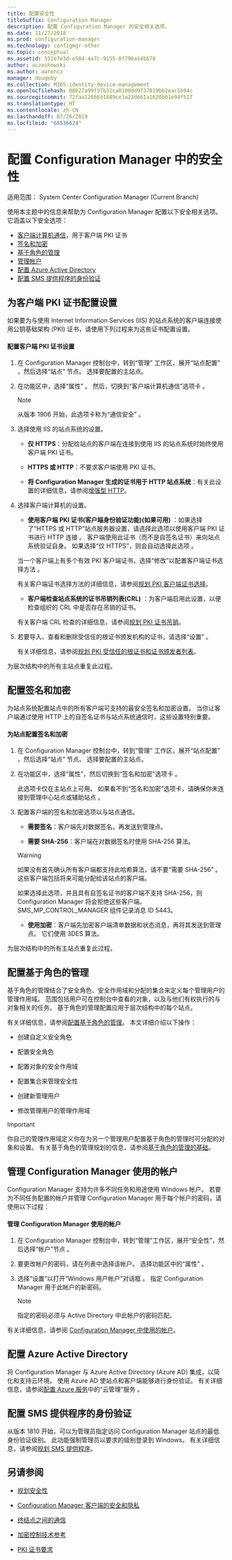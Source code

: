 ```yaml
---
title: 配置安全性
titleSuffix: Configuration Manager
description: 配置 Configuration Manager 的安全相关选项。
ms.date: 11/27/2018
ms.prod: configuration-manager
ms.technology: configmgr-other
ms.topic: conceptual
ms.assetid: 552e7e3d-e584-4a7c-9155-0f796a14b678
author: aczechowski
ms.author: aaroncz
manager: dougeby
ms.collection: M365-identity-device-management
ms.openlocfilehash: 08027a99f37b31ca0100dd9737819bb2eac1b94c
ms.sourcegitcommit: 72faa1266b31849ce1a23d661a1620b01e94f517
ms.translationtype: HT
ms.contentlocale: zh-CN
ms.lasthandoff: 07/26/2019
ms.locfileid: "68536624"
---
```

# <a name="configure-security-in-configuration-manager"></a>配置 Configuration Manager 中的安全性

适用范围：  System Center Configuration Manager (Current Branch)

使用本主题中的信息来帮助为 Configuration Manager 配置以下安全相关选项。 它涵盖以下安全选项：
- [客户端计算机通信](#BKMK_ConfigureClientPKI)，用于客户端 PKI 证书  
- [签名和加密](#BKMK_ConfigureSigningEncryption)  
- [基于角色的管理](#BKMK_ConfigureRBA)  
- [管理帐户](#BKMK_ManageAccounts)  
- [配置 Azure Active Directory](#bkmk_azuread)  
- [配置 SMS 提供程序的身份验证](#bkmk_auth)  



##  <a name="BKMK_ConfigureClientPKI"></a> 为客户端 PKI 证书配置设置  

如果要为与使用 Internet Information Services (IIS) 的站点系统的客户端连接使用公钥基础架构 (PKI) 证书，请使用下列过程来为这些证书配置设置。  

#### <a name="to-configure-client-pki-certificate-settings"></a>配置客户端 PKI 证书设置  

1.  在 Configuration Manager 控制台中，转到“管理”  工作区，展开“站点配置”  ，然后选择“站点”  节点。 选择要配置的主站点。  

2.  在功能区中，选择“属性”  。 然后，切换到“客户端计算机通信”选项卡  。  

    > [!Note]
    > 从版本 1906 开始，此选项卡称为“通信安全”  。<!-- SCCMDocs#1645 -->  

3.  选择使用 IIS 的站点系统的设置。  

    - **仅 HTTPS**：分配给站点的客户端在连接到使用 IIS 的站点系统时始终使用客户端 PKI 证书。  

    - **HTTPS 或 HTTP**：不要求客户端使用 PKI 证书。  

    - **将 Configuration Manager 生成的证书用于 HTTP 站点系统**：有关此设置的详细信息，请参阅[增强型 HTTP](/sccm/core/plan-design/hierarchy/enhanced-http)。  

4.  选择客户端计算机的设置。  

    - **使用客户端 PKI 证书(客户端身份验证功能)(如果可用)** ：如果选择了“HTTPS 或 HTTP”站点服务器设置，请选择此选项以使用客户端 PKI 证书进行 HTTP 连接  。 客户端使用此证书（而不是自签名证书）来向站点系统验证自身。 如果选择“仅 HTTPS”，则会自动选择此选项  。  

    当一个客户端上有多个有效 PKI 客户端证书，选择“修改”以配置客户端证书选择方法  。  

    有关客户端证书选择方法的详细信息，请参阅[规划 PKI 客户端证书选择](/sccm/core/plan-design/security/plan-for-security#BKMK_PlanningForClientCertificateSelection)。  

    - **客户端检查站点系统的证书吊销列表(CRL)** ：为客户端启用此设置，以便检查组织的 CRL 中是否存在吊销的证书。  

    有关客户端 CRL 检查的详细信息，请参阅[规划 PKI 证书吊销](/sccm/core/plan-design/security/plan-for-security#BKMK_PlanningForCRLs)。  

5.  若要导入、查看和删除受信任的根证书颁发机构的证书，请选择“设置”  。  

    有关详细信息，请参阅[规划 PKI 受信任的根证书和证书颁发者列表](/sccm/core/plan-design/security/plan-for-security#BKMK_PlanningForRootCAs)。  


为层次结构中的所有主站点重复此过程。  



##  <a name="BKMK_ConfigureSigningEncryption"></a> 配置签名和加密  

为站点系统配置站点中的所有客户端可支持的最安全签名和加密设置。 当你让客户端通过使用 HTTP 上的自签名证书与站点系统通信时，这些设置特别重要。  

#### <a name="to-configure-signing-and-encryption-for-a-site"></a>为站点配置签名和加密  

1.  在 Configuration Manager 控制台中，转到“管理”  工作区，展开“站点配置”  ，然后选择“站点”  节点。 选择要配置的主站点。  

2.  在功能区中，选择“属性”，然后切换到“签名和加密”选项卡   。  

    此选项卡仅在主站点上可用。 如果看不到“签名和加密”选项卡，请确保你未连接到管理中心站点或辅助站点  。  

3.  配置客户端的签名和加密选项以与站点通信。  

    - **需要签名**：客户端先对数据签名，再发送到管理点。  

    - **需要 SHA-256**：客户端在对数据签名时使用 SHA-256 算法。  

    > [!WARNING]  
    >  如果没有首先确认所有客户端都支持此哈希算法，请不要“需要 SHA-256”  。 这些客户端包括将来可能分配给该站点的客户端。  
    >   
    >  如果选择此选项，并且具有自签名证书的客户端不支持 SHA-256，则 Configuration Manager 将会拒绝这些客户端。 SMS_MP_CONTROL_MANAGER 组件记录消息 ID 5443。  

    - **使用加密**：客户端先加密客户端清单数据和状态消息，再将其发送到管理点。 它们使用 3DES 算法。  

为层次结构中的所有主站点重复此过程。  



##  <a name="BKMK_ConfigureRBA"></a> 配置基于角色的管理  

基于角色的管理结合了安全角色、安全作用域和分配的集合来定义每个管理用户的管理作用域。 范围包括用户可在控制台中查看的对象，以及与他们有权执行的与对象相关的任务。 基于角色的管理配置应用于层次结构中的每个站点。  

有关详细信息，请参阅[配置基于角色的管理](/sccm/core/servers/deploy/configure/configure-role-based-administration)。 本文详细介绍以下操作：  

- 创建自定义安全角色  

- 配置安全角色  

- 配置对象的安全作用域  

- 配置集合来管理安全性  

- 创建新管理用户  

- 修改管理用户的管理作用域  

> [!IMPORTANT]  
>  你自己的管理作用域定义你在为另一个管理用户配置基于角色的管理时可分配的对象和设置。 有关基于角色的管理规划的信息，请参阅[基于角色的管理的基础](/sccm/core/understand/fundamentals-of-role-based-administration)。  



##  <a name="BKMK_ManageAccounts"></a>管理 Configuration Manager 使用的帐户  

Configuration Manager 支持为许多不同任务和用途使用 Windows 帐户。 若要为不同任务配置的帐户并管理 Configuration Manager 用于每个帐户的密码，请使用以下过程：  

#### <a name="to-manage-accounts-that-configuration-manager-uses"></a>管理 Configuration Manager 使用的帐户  

1.  在 Configuration Manager 控制台中，转到“管理”工作区，展开“安全性”，然后选择“帐户”节点    。  

2.  要更改帐户的密码，请在列表中选择该帐户。 选择功能区中的“属性”  。  

3.  选择“设置”以打开“Windows 用户帐户”对话框   。 指定 Configuration Manager 用于此帐户的新密码。  

    > [!NOTE]  
    >  指定的密码必须与 Active Directory 中此帐户的密码匹配。  

有关详细信息，请参阅 [Configuration Manager 中使用的帐户](/sccm/core/plan-design/hierarchy/accounts)。



##  <a name="bkmk_azuread"></a>配置 Azure Active Directory

将 Configuration Manager 与 Azure Active Directory (Azure AD) 集成，以简化和支持云环境。 使用 Azure AD 使站点和客户端能够进行身份验证。 有关详细信息，请参阅[配置 Azure 服务](/sccm/core/servers/deploy/configure/azure-services-wizard)中的“云管理”服务  。



## <a name="bkmk_auth"></a>配置 SMS 提供程序的身份验证

从版本 1810 开始，可以为管理员指定访问 Configuration Manager 站点的最低身份验证级别。 此功能强制管理员以要求的级别登录到 Windows。 有关详细信息，请参阅[规划 SMS 提供程序](/sccm/core/plan-design/hierarchy/plan-for-the-sms-provider#bkmk_auth)。 <!--1357013-->  



## <a name="see-also"></a>另请参阅

- [规划安全性](/sccm/core/plan-design/security/plan-for-security)  

- [Configuration Manager 客户端的安全和隐私](/sccm/core/clients/deploy/plan/security-and-privacy-for-clients)  

- [终结点之间的通信](/sccm/core/plan-design/hierarchy/communications-between-endpoints)  

- [加密控制技术参考](/sccm/core/plan-design/security/cryptographic-controls-technical-reference)  

- [PKI 证书要求](/sccm/core/plan-design/network/pki-certificate-requirements)  
